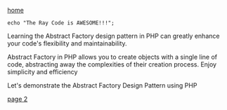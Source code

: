 [home](./page01.md)

```
echo "The Ray Code is AWESOME!!!";
```

Learning the Abstract Factory design pattern in PHP can greatly enhance your code's flexibility and maintainability.

Abstract Factory in PHP allows you to create objects with a single line of code, abstracting away the complexities of their creation process. Enjoy simplicity and efficiency

Let's demonstrate the Abstract Factory Design Pattern using PHP 

[page 2](./page02.md)
